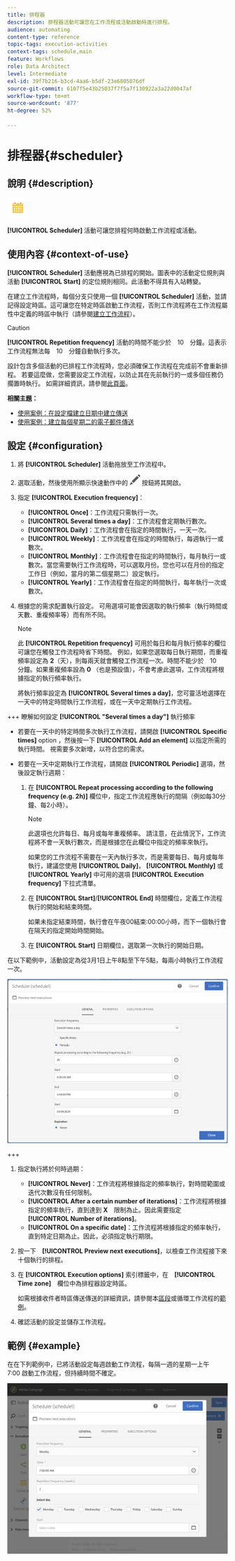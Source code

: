 ```yaml
---
title: 排程器
description: 排程器活動可讓您在工作流程或活動啟動時進行排程。
audience: automating
content-type: reference
topic-tags: execution-activities
context-tags: schedule,main
feature: Workflows
role: Data Architect
level: Intermediate
exl-id: 39f7b216-b3cd-4aa6-b5df-23e6805076df
source-git-commit: 6107f5e43b25037f7f5a7f130922a3a22d0047af
workflow-type: tm+mt
source-wordcount: '877'
ht-degree: 52%

---
```


# 排程器{#scheduler}

## 說明 {#description}

![](assets/scheduler.png)

**[!UICONTROL Scheduler]** 活動可讓您排程何時啟動工作流程或活動。

## 使用內容 {#context-of-use}

**[!UICONTROL Scheduler]** 活動應視為已排程的開始。圖表中的活動定位規則與活動 **[!UICONTROL Start]** 的定位規則相同。此活動不得具有入站轉變。

在建立工作流程時，每個分支只使用一個 **[!UICONTROL Scheduler]** 活動，並請記得設定時區。這可讓您在特定時區啟動工作流程，否則工作流程將在工作流程屬性中定義的時區中執行（請參閱[建立工作流程](../../automating/using/building-a-workflow.md)）。

>[!CAUTION]
>
>**[!UICONTROL Repetition frequency]** 活動的時間不能少於　10　分鐘。這表示工作流程無法每　10　分鐘自動執行多次。

設計包含多個活動的已排程工作流程時，您必須確保工作流程在完成前不會重新排程。 若要這麼做，您需要設定工作流程，以防止其在先前執行的一或多個任務仍擱置時執行。 如需詳細資訊，請參閱[此頁面](../../automating/using/scheduled-workflows-execution.md)。

**相關主題：**

* [使用案例：在設定檔建立日期中建立傳送](../../automating/using/workflow-creation-date-query.md)
* [使用案例：建立每個星期二的電子郵件傳送](../../automating/using/workflow-weekly-offer.md)

## 設定 {#configuration}

1. 將 **[!UICONTROL Scheduler]** 活動拖放至工作流程中。
1. 選取活動，然後使用所顯示快速動作中的 ![](assets/edit_darkgrey-24px.png) 按鈕將其開啟。
1. 指定 **[!UICONTROL Execution frequency]**：

   * **[!UICONTROL Once]**：工作流程只需執行一次。
   * **[!UICONTROL Several times a day]**：工作流程會定期執行數次。
   * **[!UICONTROL Daily]**：工作流程會在指定的時間執行，一天一次。
   * **[!UICONTROL Weekly]**：工作流程會在指定的時間執行，每週執行一或數次。
   * **[!UICONTROL Monthly]**：工作流程會在指定的時間執行，每月執行一或數次。當您需要執行工作流程時，可以選取月份。您也可以在月份的指定工作日（例如，當月的第二個星期二）設定執行。
   * **[!UICONTROL Yearly]**：工作流程會在指定的時間執行，每年執行一次或數次。

1. 根據您的需求配置執行設定。 可用選項可能會因選取的執行頻率（執行時間或天數、重複頻率等）而有所不同。

   >[!NOTE]
   >
   >此 **[!UICONTROL Repetition frequency]** 可用於每日和每月執行頻率的欄位可讓您在觸發工作流程時省下時間。 例如，如果您選取每日執行期間，而重複頻率設定為 **2**（天），則每兩天就會觸發工作流程一次。時間不能少於　10　分鐘。如果重複頻率設為 **0** （也是預設值），不會考慮此選項，工作流程將根據指定的執行頻率執行。

   將執行頻率設定為 **[!UICONTROL Several times a day]**，您可靈活地選擇在一天中的特定時間執行工作流程，或在一天中定期執行工作流程。

+++ 瞭解如何設定 **[!UICONTROL "Several times a day"]** 執行頻率

   * 若要在一天中的特定時間多次執行工作流程，請開啟 **[!UICONTROL Specific times]** option ，然後按一下 **[!UICONTROL Add an element]** 以指定所需的執行時間。 視需要多次新增，以符合您的需求。

   * 若要在一天中定期執行工作流程，請開啟 **[!UICONTROL Periodic]** 選項，然後設定執行週期：

      1. 在 **[!UICONTROL Repeat processing according to the following frequency (e.g. 2h)]** 欄位中，指定工作流程應執行的間隔（例如每30分鐘、每2小時）。

         >[!NOTE]
         >
         >此選項也允許每日、每月或每年重複頻率。 請注意，在此情況下，工作流程將不會一天執行數次，而是根據您在此欄位中指定的頻率來執行。
         >
         > 如果您的工作流程不需要在一天內執行多次，而是需要每日、每月或每年執行，建議您使用 **[!UICONTROL Daily]**， **[!UICONTROL Monthly]** 或 **[!UICONTROL Yearly]** 中可用的選項 **[!UICONTROL Execution frequency]** 下拉式清單。

      1. 在 **[!UICONTROL Start]**/**[!UICONTROL End]** 時間欄位，定義工作流程執行的開始和結束時間。

         如果未指定結束時間，執行會在午夜00結束:00:00小時，而下一個執行會在隔天的指定開始時間開始。

      1. 在 **[!UICONTROL Start]** 日期欄位，選取第一次執行的開始日期。

   在以下範例中，活動設定為從3月1日上午8點至下午5點，每兩小時執行工作流程一次。

   ![](assets/wkf_scheduler_day.png)

+++

1. 指定執行將於何時過期：

   * **[!UICONTROL Never]**：工作流程將根據指定的頻率執行，對時間範圍或迭代次數沒有任何限制。
   * **[!UICONTROL After a certain number of iterations]**：工作流程將根據指定的頻率執行，直到達到 **X**　限制為止。因此需要指定　**[!UICONTROL Number of iterations]**。
   * **[!UICONTROL On a specific date]**：工作流程將根據指定的頻率執行，直到特定日期為止。因此，必須指定執行期限。

1. 按一下　**[!UICONTROL Preview next executions]**，以檢查工作流程接下來十個執行的排程。

1. 在 **[!UICONTROL Execution options]** 索引標籤中，在　**[!UICONTROL Time zone]**　欄位中為排程器設定時區。

   如需根據收件者時區傳送傳送的詳細資訊，請參閱本[區段](../../sending/using/sending-messages-at-the-recipient-s-time-zone.md)或循環工作流程的[範例](../../automating/using/recurring-push-notifications.md)。

1. 確認活動的設定並儲存工作流程。

## 範例 {#example}

在在下列範例中，已將活動設定每週啟動工作流程，每隔一週的星期一上午　7:00 啟動工作流程，但持續時間不確定。

![](assets/wkf_scheduler_example.png)

